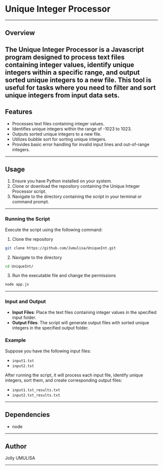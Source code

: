# Unique Integer Processor
------------------------------------------------------------------------------------------------------------------------------------------
## Overview
The Unique Integer Processor is a  Javascript program designed to process text files containing integer values, identify unique integers within a specific range, and output sorted unique integers to a new file. This tool is useful for tasks where you need to filter and sort unique integers from input data sets.
------------------------------------------------------------------------------------------------------------------------------------------
## Features
- Processes text files containing integer values.
- Identifies unique integers within the range of -1023 to 1023.
- Outputs sorted unique integers to a new file.
- Utilizes bubble sort for sorting unique integers.
- Provides basic error handling for invalid input lines and out-of-range integers.
------------------------------------------------------------------------------------------------------------------------------------------
## Usage
1. Ensure you have Python installed on your system.
2. Clone or download the repository containing the Unique Integer Processor script.
3. Navigate to the directory containing the script in your terminal or command prompt.
------------------------------------------------------------------------------------------------------------------------------------------
### Running the Script
Execute the script using the following command:
1. Clone the repository
```bash
git clone https://github.com/Jumulisa/UniqueInt.git
```
2. Navigate to the directory
```bash
cd UniqueInt/
```
3. Run the executable file and change the permissions
```bash
node app.js
```

-------------------------------------------------------------------------------------------------------------------------------------------
### Input and Output
- **Input Files**: Place the text files containing integer values in the specified input folder.
- **Output Files**: The script will generate output files with sorted unique integers in the specified output folder.
  
### Example
Suppose you have the following input files:
- `input1.txt`
- `input2.txt`

After running the script, it will process each input file, identify unique integers, sort them, and create corresponding output files:
- `input1.txt_results.txt`
- `input2.txt_results.txt`
------------------------------------------------------------------------------------------------------------------------------------------
## Dependencies
- node
------------------------------------------------------------------------------------------------------------------------------------------
## Author
Jolly UMULISA

----------------------------------------------------------------------------------------------------------------------------------------------------------------
